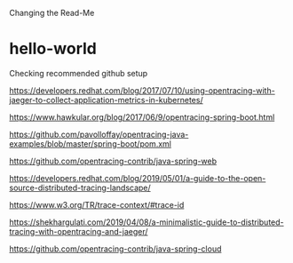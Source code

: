 Changing the Read-Me

# hello-world
Checking recommended github setup

https://developers.redhat.com/blog/2017/07/10/using-opentracing-with-jaeger-to-collect-application-metrics-in-kubernetes/

https://www.hawkular.org/blog/2017/06/9/opentracing-spring-boot.html

https://github.com/pavolloffay/opentracing-java-examples/blob/master/spring-boot/pom.xml

https://github.com/opentracing-contrib/java-spring-web

https://developers.redhat.com/blog/2019/05/01/a-guide-to-the-open-source-distributed-tracing-landscape/

https://www.w3.org/TR/trace-context/#trace-id

https://shekhargulati.com/2019/04/08/a-minimalistic-guide-to-distributed-tracing-with-opentracing-and-jaeger/

https://github.com/opentracing-contrib/java-spring-cloud

